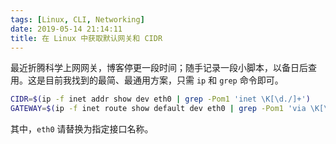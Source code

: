 ```yaml
---
tags: [Linux, CLI, Networking]
date: 2019-05-14 21:14:11
title: 在 Linux 中获取默认网关和 CIDR
---
```


最近折腾科学上网网关，博客停更一段时间；随手记录一段小脚本，以备日后查用。这是目前我找到的最简、最通用方案，只需 `ip` 和 `grep` 命令即可。

<!--more-->

```bash
CIDR=$(ip -f inet addr show dev eth0 | grep -Pom1 'inet \K[\d./]+')
GATEWAY=$(ip -f inet route show default dev eth0 | grep -Pom1 'via \K[\d.]+')
```

其中，`eth0` 请替换为指定接口名称。
